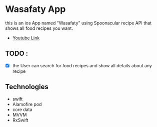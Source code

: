 # Wasafaty App
this is an ios App named "Wasafaty" using Spoonacular recipe API  that shows all food recipes you want.
* [Youtube Link](https://www.youtube.com/watch?v=lt9SbyxKdqs)
## TODO :
- [X] the User can search for food recipes and show all details 
   about any recipe
## Technologies
* swift
* Alamofire pod
* core data
* MVVM
* RxSwift
